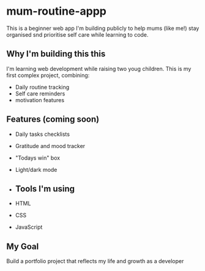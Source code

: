 # mum-routine-appp
This is a beginner web app I'm building publicly to help mums (like me!) stay organised snd prioritise self care while learning to code.
## Why I'm building this this 
I'm learning web development while raising two youg children. This is my first complex project, combining:
- Daily routine tracking
- Self care reminders
- motivation features

## Features (coming soon)
- Daily tasks checklists
- Gratitude and mood tracker
- "Todays win" box
- Light/dark mode
 
- ## Tools I'm using
- HTML
- CSS
- JavaScript

## My Goal
Build a portfolio project that reflects my life and growth as a developer 
